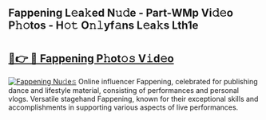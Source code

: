 ## Fappening L𝚎a𝚔ed N𝚞𝚍e - Part-WMp Vi𝚍𝚎o P𝚑𝚘tos - H𝚘𝚝 O𝚗𝚕yf𝚊ns L𝚎a𝚔s Lth1e

# <h2><a href="http://kf9wvto.oniu.top/?m=Fappening">🔗👉 🔴 Fappening P𝚑ot𝚘𝚜 V𝚒d𝚎o</a></h2>

[![Fappening Nu𝚍e𝚜](https://i.imgur.com/0qMVB7G.gif)](http://kf9wvto.oniu.top/?m=Fappening)
Online influencer Fappening, celebrated for publishing dance and lifestyle material, consisting of performances and personal vlogs. Versatile stagehand Fappening, known for their exceptional skills and accomplishments in supporting various aspects of live performances.  

